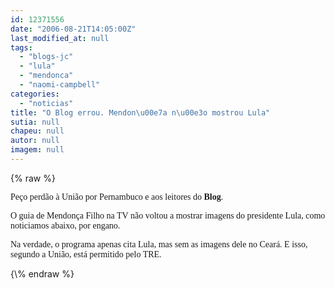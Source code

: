 ```yaml
---
id: 12371556
date: "2006-08-21T14:05:00Z"
last_modified_at: null
tags:
  - "blogs-jc"
  - "lula"
  - "mendonca"
  - "naomi-campbell"
categories:
  - "noticias"
title: "O Blog errou. Mendon\u00e7a n\u00e3o mostrou Lula"
sutia: null
chapeu: null
autor: null
imagem: null
---
```

{\% raw %}
<p><P><FONT face=Verdana>Peço perdão à União por Pernambuco e aos leitores do <STRONG>Blog</STRONG>. </FONT></P></p>
<p><P><FONT face=Verdana>O guia de Mendonça Filho na TV não voltou a mostrar imagens do presidente Lula, como noticiamos abaixo, por engano.</FONT></P></p>
<p><P><FONT face=Verdana>Na verdade, o programa apenas cita Lula, mas sem as imagens dele no Ceará. E isso, segundo a União, está permitido pelo TRE.</FONT></P> </p>
{\% endraw %}